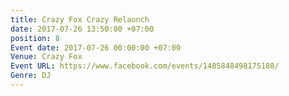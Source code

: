 ```yaml
---
title: Crazy Fox Crazy Relaunch
date: 2017-07-26 13:50:00 +07:00
position: 8
Event date: 2017-07-26 00:00:00 +07:00
Venue: Crazy Fox
Event URL: https://www.facebook.com/events/1485848498175188/
Genre: DJ
---
```


